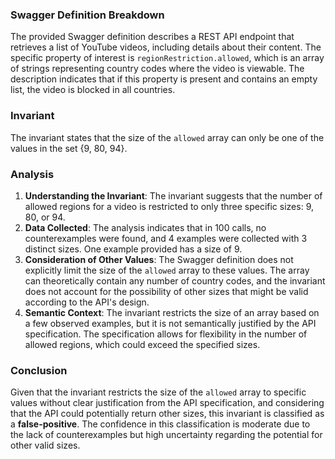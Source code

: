 ### Swagger Definition Breakdown
The provided Swagger definition describes a REST API endpoint that retrieves a list of YouTube videos, including details about their content. The specific property of interest is `regionRestriction.allowed`, which is an array of strings representing country codes where the video is viewable. The description indicates that if this property is present and contains an empty list, the video is blocked in all countries. 

### Invariant
The invariant states that the size of the `allowed` array can only be one of the values in the set {9, 80, 94}. 

### Analysis
1. **Understanding the Invariant**: The invariant suggests that the number of allowed regions for a video is restricted to only three specific sizes: 9, 80, or 94. 
2. **Data Collected**: The analysis indicates that in 100 calls, no counterexamples were found, and 4 examples were collected with 3 distinct sizes. One example provided has a size of 9. 
3. **Consideration of Other Values**: The Swagger definition does not explicitly limit the size of the `allowed` array to these values. The array can theoretically contain any number of country codes, and the invariant does not account for the possibility of other sizes that might be valid according to the API's design. 
4. **Semantic Context**: The invariant restricts the size of an array based on a few observed examples, but it is not semantically justified by the API specification. The specification allows for flexibility in the number of allowed regions, which could exceed the specified sizes. 

### Conclusion
Given that the invariant restricts the size of the `allowed` array to specific values without clear justification from the API specification, and considering that the API could potentially return other sizes, this invariant is classified as a **false-positive**. The confidence in this classification is moderate due to the lack of counterexamples but high uncertainty regarding the potential for other valid sizes.
